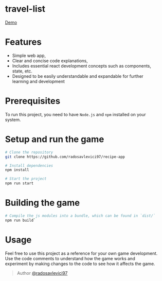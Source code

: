 # travel-list

[Demo](https://main.d1xqindcexq3hg.amplifyapp.com/)

# Features

- Simple web app,
- Clear and concise code explanations,
- Includes essential react development concepts such as components, state, etc.
- Designed to be easily understandable and expandable for further learning and development

# Prerequisites

To run this project, you need to have `Node.js` and `npm` installed on your system.

# Setup and run the game

```sh
# Clone the repository
git clone https://github.com/radosavlevici97/recipe-app

# Install dependencies
npm install

# Start the project
npm run start
```

# Building the game

```sh
# Compile the js modules into a bundle, which can be found in `dist/`
npm run build`
```

# Usage

Feel free to use this project as a reference for your own game development. Use the code comments to understand how the game works and experiment by making changes to the code to see how it affects the game.

> Author [@radosavlevici97](https://github.com/https://github.com/radosavlevici97)
